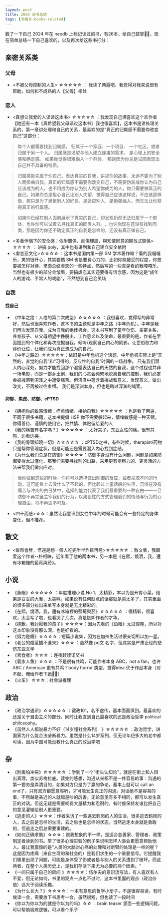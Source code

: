 ```yaml
---
layout: post
title: 2024 读书总结
tags: [书相关-books-related]
---
```



数了一下自己 2024 年在 neodb 上标记读过的书，有26本，给自己鼓掌👏🏻，现在简单总结一下自己喜欢的，以及再次给这些书打分：

## 亲密关系类

### 父母

- <不被父母控制的人生> ☆☆☆☆☆ ： 我读了两遍吧，我觉得对我来说很有帮助，如何和不成熟的人【父母】相处

### 恋人

- <真想让我爱的人读读这本书> ☆☆☆☆☆ ：我发现自己满喜欢这个欢作者【她还有一本《真希望我父母读过这本书》我也很喜欢】，这本书是讲处理关系的，第一章讲处理和自己的关系，最喜欢的是“真正的归属感不需要你改变自己”这部分：

> 每个人都需要找到归属感， 
> 归属于一个家庭、一个项目、 
> 一个社区，或者归属于另一个人。 
> 归属感是渴望与他人建立连接的需求， 
> 是心理上的安全感和确定感。 
> 如果你觉得很难融入一个群体， 
> 那是因为你总是试图表现出 
> 自己并不具备的特质。 

> 归属感是先属于你自己，表达真实的自我，讲述你的故事，永远不要为了别人而扭曲自我。真正的归属感不需要你改变自己，不需要伪装成你认为自己应该成为的人，也不用成为你认为别人希望你成为的人，你只需要做真正的自己。如果你总是担心自己让别人失望，觉得自己应该这样说，不应该那样做，那只是为了满足别人的好恶，是适应别人，是勉强融入，而无法让你获得真正的归属感。 

> 如果你已经在别人面前展示了真实的自己，却发现仍然无法归属于一个群体，也许你可以试着去寻找真正的同类人群。...也许你现在还没有找到同类，那是因为你还不确定真正的自我是怎样的，还没有真正做自己。


- <多重伴侶下的安全感：依附關係、創傷理論，與知情同意的開放式關係> ☆☆☆☆ ： 讲搞 poly，其中也有讲到和自己建立安全依附
- <虐恋亚文化>☆☆☆☆ ：这本书是国内第一部 SM 学术著作嘛？看的我嘎嘎乐，笑的很开心，其实要搞 SM 也是要费心力的，比如你能接受的程度，你想要被怎样对待，里面总结虐恋的一些特点，然后写的一些真是看的我嘎嘎乐，当然也有极少的部分会皱眉，要搞虐恋其实还要得有信念感，因为这是“成年人的游戏、平常人的戏剧”，不然想到自己会笑场 



### 自我
 
#### 找自己

- 《中年之路：人格的第二次成型》☆☆☆☆☆ ：我很喜欢，觉得写的非常好，然后也很喜欢作者，这本书的主题就是中年之路（中年危机）。中年是我们再次发现自我、成为自我的绝佳机会。这本书写到了童年创伤、亲密关系、养育孩子、从父母期望中挣脱出、工作意义以及使命，最重要的是，作者在里面提到的个体化和再次挖掘自我，倾听/观察自己内心的阴影，让世俗权力和评价让位，让我们成为真正想成为的自己。
- 《中年之路2》☆☆☆☆☆：依旧是中年危机这个话题，中年危机实际上是“天然的，直觉的自我”和“习得的，反应性的自我”时间的一场战争。 只有我们潜入内心深处，努力才能找回那个渴望表达自己的天然的自我，这个过程也并非一场电影，而是一部乡土剧，我们的心灵会频繁地脱离自我的控制，我们必定会被拽落到沼泽之中遭受痛苦。但沼泽中蕴含着挑战和意义，发现意义，做出改变，不再被过往束缚。 我们是深渊本身，但也是跨过深渊的绳索。 

#### 抑郁、焦虑、防御、cPTSD

 - 《拥抱你的敏感情绪：疗愈情绪，接纳自我》☆☆☆☆☆ ：也是看了两遍，不同于很多书籍，这本书提倡 HSP 你不需要躲起来，情绪敏感是一种天赋，你得善待、谨慎的使用它，把共情、体贴留给爱的人
- 《我的痛苦有名字嗎？》☆☆☆☆☆ ：太好哭了，东亚女性的痛。很有共鸣，边看边哭。
- 《我的骨頭知曉一切》☆☆☆☆☆ ：cPTSD之书，有些时候，therapist/药物只是帮你管理症状，但是可能还是需要潜入内心找到症结。
- 《为什么我们总是在防御》☆☆☆☆：防御本身没有什么问题，问题是如果防御变得太过僵化，那我们需要寻找别的出路，采用更有觉察力的、更灵活的方法来帮我们做出应对。 
> 当你做到这些的时候，你将可以选择做出防御的反应，或者采取不同的行动。这可能看上去没什么了不起的，但比起过上童话般的生活，沉浸在没有痛苦与冲突的白日梦中，选择的能力代表了我们最重要的一种自由——一旦防御不再完全主宰我们的行为，以建设性的方式管理我们的情绪与行为的心理自由，将不再遥不可及。
- <四十而惑>☆☆：虽然让我意识到女性中年的时候可能会有一些特定的身体变化，但不推荐。


## 散文

- <雖然會胖，但還是想一個人吃完半半炸雞再睡>☆☆☆☆☆ ：散文集，我超爱这个作者--朴相映，近年看了他的两本书，另一本是《在熙，燒酒，我，還有冰箱裡的藍莓與菸》。

## 小说

- 《魚眼》☆☆☆☆☆ ：年度推理小说 No 1，太精彩，本以为是开胃小菜，结果是妥妥的大餐，太美味。如果说有任何缺点的话那就是菜太多了，其实里面的很多部分拉出来单写本身就是无比精彩的。
- 《在熙，燒酒，我，還有冰箱裡的藍莓與菸》☆☆☆☆☆ ：很精彩，很喜欢，太会写了啦，也看哭了几次。真是嫉妒作者的才华。
- 《抱歉，我討厭我的孩子》☆☆☆☆：因为先看的《鱼眼》太过惊艳，所以对这本印象没有那么深。也是好看的。
- 《努力是癮》☆☆☆☆：短篇小说集，因为在加州生活过很亲切所以加一星。
- 《老公的陰莖插不進來》☆☆☆ ：虽然像 po文 名字，但其实是严肃正经的悲伤东亚文学
- 《素食者》☆☆☆ ：连夜赶读诺奖书
- 《氯水人鱼》☆☆☆ ：不是很有共鸣，可能作者本身 ABC，not a fan，也许 ABC / American 更有共鸣？body horror 类型，觉得idea 优于作品本身（对不起，俺给作者下跪🧎🏻）
- 《火车》 ☆☆☆：社会派推理

## 政治

- 《政治学通识》☆☆☆☆☆ ：键政101，名不虚传，基本面面俱到。最喜欢的还是关于自由主义的部分。同时让我直到自己最喜欢的还是政治哲学 political philosophy。
- 《虽然人人都说暴力不好（14岁懂社会系列） 》☆☆☆☆☆ ：政治哲学，讲国家为什么能合法垄断暴力。虽然是什么14岁系列，但无论年纪多大的老中都可读，因为中国可能没教什么真正的政治学吧


## 杂

- 《别害怕冲突》☆☆☆☆☆ ：学到了一个“街头认知论”，就是在街上和人辩出真理，类似苏格拉底。读完的感想，沟通从来都不是一件容易的事：沟通的第一要务是弄清目的，如果对方只是为了赢的争论，基本上就可以 call an end了，只有双方都愿意聆听，才可能发生真正的沟通。对话绝不是容易的事，不然越是亲近的人就越是吵的厉害。无论意见有多不相同，都可以发生真正的对话。但这无疑是需要耗费大量精力和忍耐的。有时候保持友谊比把自己的意见灌输给别人更重要。
- 《逃走的人》☆☆☆：作者采访了一些逃去鹤岗的人的生活，很多逃去鹤岗的人，去之前是怎样的生活，去之后也是怎样的状态。当然逃走本身就是勇敢的，但逃走之后总需要重建的。
- 《如何正确求助》☆☆☆：跟我想象的不一样，是适合慈善家、管理者、政策制定者读到的书。举了很多心理实验的例子来说明怎样人类会更愿意帮助他人。最让我震惊的是“人类的大脑对心痛的处理和对断臂的处理是一样的呢？这是因为疼痛（来自生理的和社会的）是我们求生的一个重要信号。它提醒我们哪里出现了问题，可能是身体受了伤或者是与别人的关系遭到了破坏。而这两者，在整个人类历史上，是我们存活下来尤为必要的两个因素。" 
- 《一间只属于自己的房间 》☆☆☆☆：伍尔夫的意识流写法，有人喜欢有人不爱，但无论如何，书里的观点一点也不过时，这本书里面的观点（政治价值）远大于阅读乐趣。
- 《为什么长大？》☆☆☆☆：一本有意思的哲学小册子，不是很容易读，有时候读一会，需要放下书思考一会，虽然很短，但也读了一段时间
- 《你以为你以为的就是你以为的吗》☆☆ ：brain teaser 里面一些逻辑问题，可以帮助锻炼逻辑，可以看个乐子
